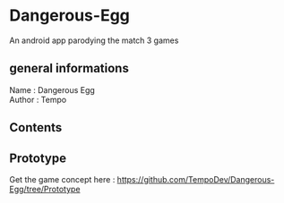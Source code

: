 # Dangerous-Egg
An android app parodying the match 3 games

## general informations
Name : Dangerous Egg  
Author : Tempo

## Contents

## Prototype
Get the game concept here : https://github.com/TempoDev/Dangerous-Egg/tree/Prototype
